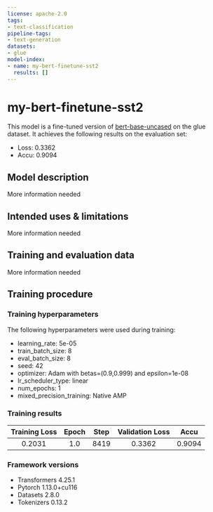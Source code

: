 ```yaml
---
license: apache-2.0
tags:
- text-classification
pipeline-tags:
- text-generation
datasets:
- glue
model-index:
- name: my-bert-finetune-sst2
  results: []
---
```


<!-- This model card has been generated automatically according to the information the Trainer had access to. You
should probably proofread and complete it, then remove this comment. -->

# my-bert-finetune-sst2

This model is a fine-tuned version of [bert-base-uncased](https://huggingface.co/bert-base-uncased) on the glue dataset.
It achieves the following results on the evaluation set:
- Loss: 0.3362
- Accu: 0.9094

## Model description

More information needed

## Intended uses & limitations

More information needed

## Training and evaluation data

More information needed

## Training procedure

### Training hyperparameters

The following hyperparameters were used during training:
- learning_rate: 5e-05
- train_batch_size: 8
- eval_batch_size: 8
- seed: 42
- optimizer: Adam with betas=(0.9,0.999) and epsilon=1e-08
- lr_scheduler_type: linear
- num_epochs: 1
- mixed_precision_training: Native AMP

### Training results

| Training Loss | Epoch | Step | Validation Loss | Accu   |
|:-------------:|:-----:|:----:|:---------------:|:------:|
| 0.2031        | 1.0   | 8419 | 0.3362          | 0.9094 |


### Framework versions

- Transformers 4.25.1
- Pytorch 1.13.0+cu116
- Datasets 2.8.0
- Tokenizers 0.13.2
